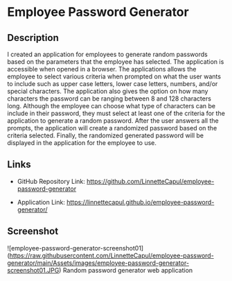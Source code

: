# Employee Password Generator

## Description

I created an application for employees to generate random passwords based on the parameters that the employee has selected. The application is accessible when opened in a browser. The applications allows the employee to select various criteria when prompted on what the user wants to include such as upper case letters, lower case letters, numbers, and/or special characters. The application also gives the option on how many characters the password can be ranging between 8 and 128 characters long. Although the employee can choose what type of characters can be include in their password, they must select at least one of the criteria for the application to generate a random password. After the user answers all the prompts, the application will create a randomized password based on the criteria selected. Finally, the randomized generated password will be displayed in the application for the employee to use.

## Links

- GitHub Repository Link: https://github.com/LinnetteCapul/employee-password-generator

- Application Link: https://linnettecapul.github.io/employee-password-generator/


## Screenshot

![employee-password-generator-screenshot01] (https://raw.githubusercontent.com/LinnetteCapul/employee-password-generator/main/Assets/images/employee-password-generator-screenshot01.JPG)
Random password generator web application

